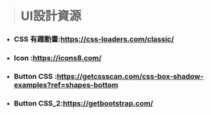 > # UI設計資源

* ### CSS 有趣動畫:https://css-loaders.com/classic/

* ### Icon :https://icons8.com/

* ### Button CSS :https://getcssscan.com/css-box-shadow-examples?ref=shapes-bottom

* ### Button CSS_2:https://getbootstrap.com/
